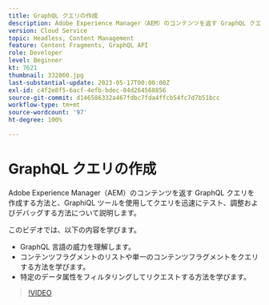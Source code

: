 ```yaml
---
title: GraphQL クエリの作成
description: Adobe Experience Manager（AEM）のコンテンツを返す GraphQL クエリを作成する方法と、GraphiQL ツールを使用してクエリを迅速にテスト、調整およびデバッグする方法について説明します。
version: Cloud Service
topic: Headless, Content Management
feature: Content Fragments, GraphQL API
role: Developer
level: Beginner
kt: 7621
thumbnail: 332860.jpg
last-substantial-update: 2023-05-17T00:00:00Z
exl-id: c4f2e8f5-6acf-4efb-bdec-84d264568856
source-git-commit: d146586332a467fdbc7fda4ffcb54fc7d7b51bcc
workflow-type: tm+mt
source-wordcount: '97'
ht-degree: 100%

---
```


# GraphQL クエリの作成

Adobe Experience Manager（AEM）のコンテンツを返す GraphQL クエリを作成する方法と、GraphiQL ツールを使用してクエリを迅速にテスト、調整およびデバッグする方法について説明します。

このビデオでは、以下の内容を学びます。

+ GraphQL 言語の威力を理解します。
+ コンテンツフラグメントのリストや単一のコンテンツフラグメントをクエリする方法を学びます。
+ 特定のデータ属性をフィルタリングしてリクエストする方法を学びます。

>[!VIDEO](https://video.tv.adobe.com/v/332860?quality=12&learn=on)

